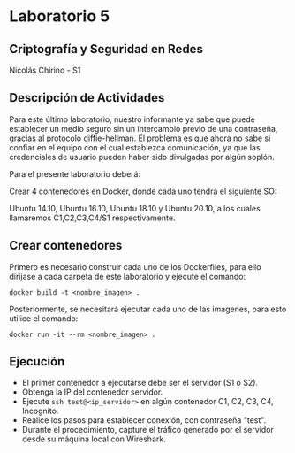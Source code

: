 # Laboratorio 5

## Criptografía y Seguridad en Redes

Nicolás Chirino - S1

## Descripción de Actividades

Para este último laboratorio, nuestro informante ya sabe que puede establecer un medio seguro sin un intercambio previo de una contraseña, gracias al protocolo diffie-hellman. El problema es que ahora no sabe si confiar en el equipo con el cual establezca comunicación, ya que las credenciales de usuario pueden haber sido divulgadas por algún soplón.

Para el presente laboratorio deberá:

Crear 4 contenedores en Docker, donde cada uno tendrá el siguiente SO:

Ubuntu 14.10, Ubuntu 16.10, Ubuntu 18.10 y Ubuntu 20.10, a los cuales llamaremos C1,C2,C3,C4/S1 respectivamente.

## Crear contenedores

Primero es necesario construir cada uno de los Dockerfiles, para ello dirijase a cada carpeta de este laboratorio y ejecute el comando:

```docker
docker build -t <nombre_imagen> .
```

Posteriormente, se necesitará ejecutar cada uno de las imagenes, para esto utilice el comando:

```docker
docker run -it --rm <nombre_imagen> .
```

## Ejecución

- El primer contenedor a ejecutarse debe ser el servidor (S1 o S2).
- Obtenga la IP del contenedor servidor.
- Ejecute `ssh test@<ip_servidor>` en algún contenedor C1, C2, C3, C4, Incognito.
- Realice los pasos para establecer conexión, con contraseña "test".
- Durante el procedimiento, capture el tráfico generado por el servidor desde su máquina local con Wireshark.
